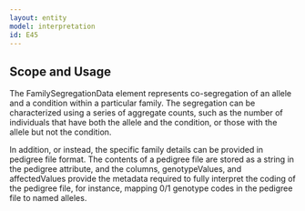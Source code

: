 ```yaml
---
layout: entity
model: interpretation
id: E45
---
```


Scope and Usage
---------------

The FamilySegregationData element represents co-segregation of an allele and a condition within a particular family.   The segregation can be characterized using a series of aggregate counts, such as the number of individuals that have both the allele and the condition, or those with the allele but not the condition.

In addition, or instead, the specific family details can be provided in pedigree file format.  The contents of a pedigree file are stored as a string in the pedigree attribute, and the columns, genotypeValues, and affectedValues provide the metadata required to fully interpret the coding of the pedigree file, for instance, mapping 0/1 genotype codes in the pedigree file to named alleles.

